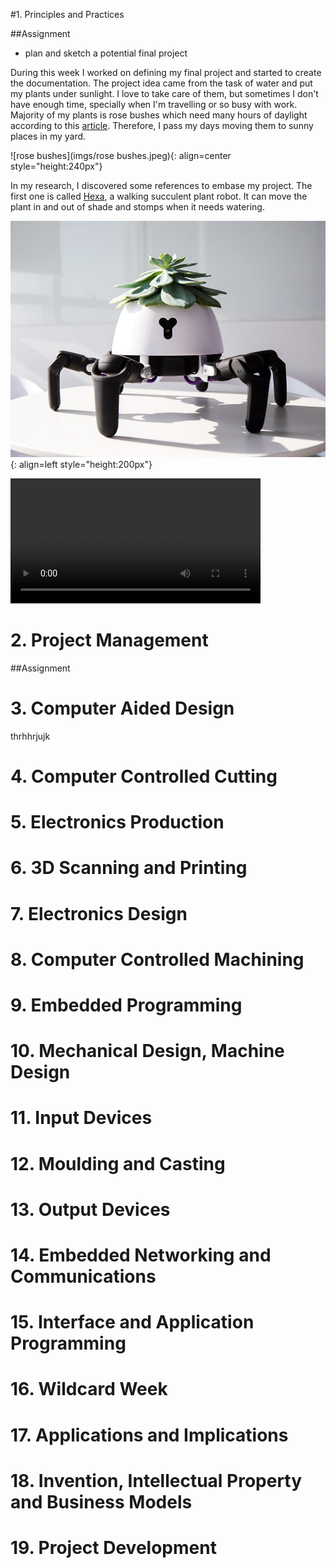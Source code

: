 #1. Principles and Practices

##Assignment

* plan and sketch a potential final project

During this week I worked on defining my final project and started to create the documentation.
The project idea came from the task of water and put my plants under sunlight. I love to take care
of them, but sometimes I don't have enough time, specially when I'm travelling or so busy with work.
Majority of my plants is rose bushes which need many hours of daylight according to this [article](https://homeguides.sfgate.com/roses-need-full-sun-71200.html).
Therefore, I pass my days moving them to sunny places in my yard.

![rose bushes](imgs/rose bushes.jpeg){: align=center style="height:240px"}

In my research, I discovered some references to embase my project. The first one is called [Hexa](https://www.businessinsider.com/the-hexa-robot-can-take-care-of-your-plants-2018-7),
a walking succulent plant robot. It can move the plant in and out of shade and stomps when it needs watering.

![Hexa](imgs/Hexa.jpg){: align=left style="height:200px"}	

<video controls height="200">

    <source src="https://user-images.githubusercontent.com/80481667/121596606-03fdfb80-ca16-11eb-96ab-62e88dee66aa.mp4"
            type="video/mp4">

    Sorry, your browser doesn't support embedded videos.
</video> 

# 2. Project Management

##Assignment

# 3. Computer Aided Design
thrhhrjujk

# 4. Computer Controlled Cutting

# 5. Electronics Production

# 6. 3D Scanning and Printing

# 7. Electronics Design

# 8. Computer Controlled Machining

# 9. Embedded Programming

# 10. Mechanical Design, Machine Design

# 11. Input Devices

# 12. Moulding and Casting

# 13. Output Devices

# 14. Embedded Networking and Communications

# 15. Interface and Application Programming

# 16. Wildcard Week

# 17. Applications and Implications

# 18. Invention, Intellectual Property and Business Models

# 19. Project Development